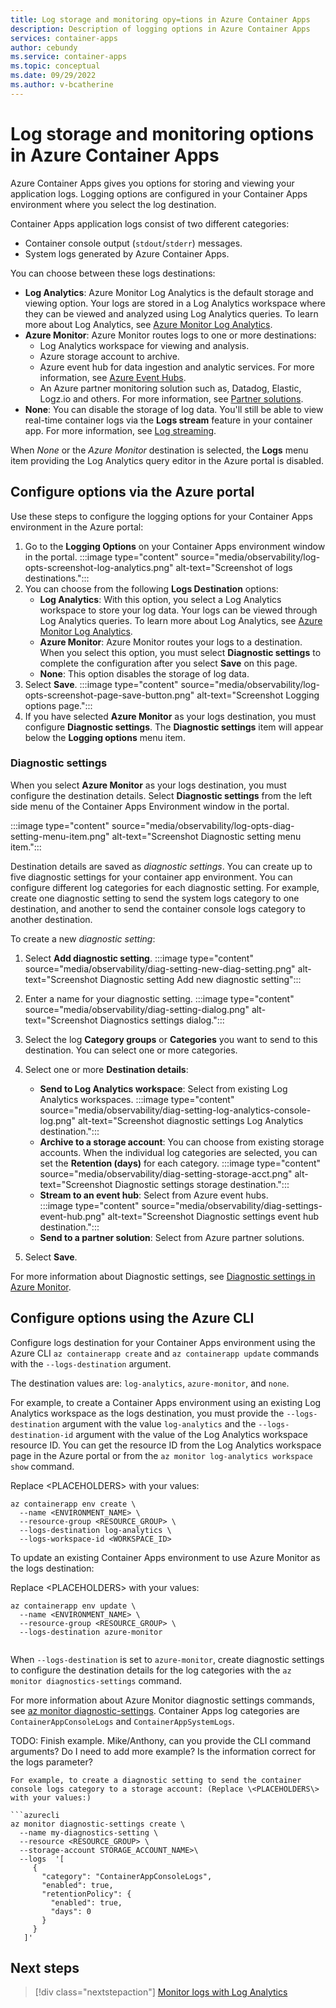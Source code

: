 ```yaml
---
title: Log storage and monitoring opy=tions in Azure Container Apps
description: Description of logging options in Azure Container Apps
services: container-apps
author: cebundy
ms.service: container-apps
ms.topic: conceptual
ms.date: 09/29/2022
ms.author: v-bcatherine
---
```


# Log storage and monitoring options in Azure Container Apps

Azure Container Apps gives you options for storing and viewing your application logs. Logging options are configured in your Container Apps environment where you select the log destination.  

Container Apps application logs consist of two different categories:

- Container console output (`stdout`/`stderr`) messages.
- System logs generated by Azure Container Apps.

You can choose between these logs destinations:

- **Log Analytics**: Azure Monitor Log Analytics is the default storage and viewing option.  Your logs are stored in a Log Analytics workspace where they can be viewed and analyzed using Log Analytics queries.  To learn more about Log Analytics, see [Azure Monitor Log Analytics](log-monitoring.md).
- **Azure Monitor**: Azure Monitor routes logs to one or more destinations:
    - Log Analytics workspace for viewing and analysis.
    - Azure storage account to archive.
    - Azure event hub for data ingestion and analytic services. For more information, see [Azure Event Hubs](../event-hubs/event-hubs-about.md).
    - An Azure partner monitoring solution such as, Datadog, Elastic, Logz.io and others.  For more information, see [Partner solutions](../partner-solutions/overview.md).  
- **None**: You can disable the storage of log data. You'll still be able to view real-time container logs via the **Logs stream** feature in your container app.  For more information, see [Log streaming](log-streaming.md).

When *None* or the *Azure Monitor* destination is selected, the **Logs** menu item providing the Log Analytics query editor in the Azure portal is disabled.

## Configure options via the Azure portal

Use these steps to configure the logging options for your Container Apps environment in the Azure portal:

1. Go to the **Logging Options** on your Container Apps environment window in the portal.
    :::image type="content" source="media/observability/log-opts-screenshot-log-analytics.png" alt-text="Screenshot of logs destinations.":::
1. You can choose from the following **Logs Destination** options:
    - **Log Analytics**: With this option, you select a Log Analytics workspace to store your log data.  Your logs can be viewed through Log Analytics queries.  To learn more about Log Analytics, see [Azure Monitor Log Analytics](log-monitoring.md).
    - **Azure Monitor**: Azure Monitor routes your logs to a destination. When you select this option, you must select **Diagnostic settings** to complete the configuration after you select **Save** on this page.
    - **None**:  This option disables the storage of log data.
1. Select **Save**.
    :::image type="content" source="media/observability/log-opts-screenshot-page-save-button.png" alt-text="Screenshot Logging options page.":::
1. If you have selected **Azure Monitor** as your logs destination, you must configure **Diagnostic settings**.  The **Diagnostic settings** item will appear below the **Logging options** menu item.

### Diagnostic settings

When you select **Azure Monitor** as your logs destination, you must configure the destination details. Select **Diagnostic settings** from the left side menu of the Container Apps Environment window in the portal.

:::image type="content" source="media/observability/log-opts-diag-setting-menu-item.png" alt-text="Screenshot Diagnostic setting menu item.":::

Destination details are saved as *diagnostic settings*.  You can create up to five diagnostic settings for your container app environment. You can configure different log categories for each diagnostic setting. For example, create one diagnostic setting to send the system logs category to one destination, and another to send the container console logs category to another destination.

To create a new *diagnostic setting*:

1. Select **Add diagnostic setting**.
    :::image type="content" source="media/observability/diag-setting-new-diag-setting.png" alt-text="Screenshot Diagnostic setting Add new diagnostic setting":::
1. Enter a name for your diagnostic setting.
    :::image type="content" source="media/observability/diag-setting-dialog.png" alt-text="Screenshot Diagnostics settings dialog.":::
1. Select the log **Category groups** or **Categories** you want to send to this destination.  You can select one or more categories.  

1. Select one or more **Destination details**:
    - **Send to Log Analytics workspace**:  Select from existing Log Analytics workspaces.
    :::image type="content" source="media/observability/diag-setting-log-analytics-console-log.png" alt-text="Screenshot diagnostic settings Log Analytics destination.":::
    - **Archive to a storage account**:  You can choose from existing storage accounts.  When the individual log categories are selected, you can set the **Retention (days)** for each category.
    :::image type="content" source="media/observability/diag-setting-storage-acct.png" alt-text="Screenshot Diagnostic settings storage destination.":::
    - **Stream to an event hub**:  Select from Azure event hubs.  
    :::image type="content" source="media/observability/diag-settings-event-hub.png" alt-text="Screenshot Diagnostic settings event hub destination.":::
    - **Send to a partner solution**: Select from Azure partner solutions.  
1. Select **Save**.

For more information about Diagnostic settings, see [Diagnostic settings in Azure Monitor](../azure-monitor/essentials/diagnostic-settings.md).

## Configure options using the Azure CLI

Configure logs destination for your Container Apps environment using the Azure CLI `az containerapp create` and `az containerapp update` commands with the `--logs-destination` argument.  

The destination values are: `log-analytics`, `azure-monitor`, and `none`.

For example, to create a Container Apps environment using an existing Log Analytics workspace as the logs destination, you must provide the `--logs-destination` argument with the value `log-analytics` and the `--logs-destination-id` argument with the value of the Log Analytics workspace resource ID.  You can get the resource ID from the Log Analytics workspace page in the Azure portal or from the ```az monitor log-analytics workspace show``` command.

Replace \<PLACEHOLDERS\> with your values:

```azurecli
az containerapp env create \
  --name <ENVIRONMENT_NAME> \
  --resource-group <RESOURCE_GROUP> \
  --logs-destination log-analytics \
  --logs-workspace-id <WORKSPACE_ID>
```

To update an existing Container Apps environment to use Azure Monitor as the logs destination:

Replace \<PLACEHOLDERS\> with your values:

```azurecli
az containerapp env update \
  --name <ENVIRONMENT_NAME> \
  --resource-group <RESOURCE_GROUP> \
  --logs-destination azure-monitor 
  
```

When  `--logs-destination` is set to `azure-monitor`, create diagnostic settings to configure the destination details for the log categories with the `az monitor diagnostics-settings` command.  

For more information about Azure Monitor diagnostic settings commands, see [az monitor diagnostic-settings](/cli/azure/monitor/diagnostic-settings).  Container Apps log categories are `ContainerAppConsoleLogs` and `ContainerAppSystemLogs`.

TODO: Finish example.  Mike/Anthony, can you provide the CLI command arguments?  Do I need to add more example?  Is the information correct for the logs parameter?

```azurecli
For example, to create a diagnostic setting to send the container console logs category to a storage account: (Replace \<PLACEHOLDERS\> with your values:)

```azurecli
az monitor diagnostic-settings create \
  --name my-diagnostics-setting \
  --resource <RESOURCE_GROUP> \
  --storage-account STORAGE_ACCOUNT_NAME>\
  --logs  '[
     {
       "category": "ContainerAppConsoleLogs",
       "enabled": true,
       "retentionPolicy": {
         "enabled": true,
         "days": 0
       }
     }
   ]'
```

## Next steps

> [!div class="nextstepaction"]
> [Monitor logs with Log Analytics](log-monitoring.md)
